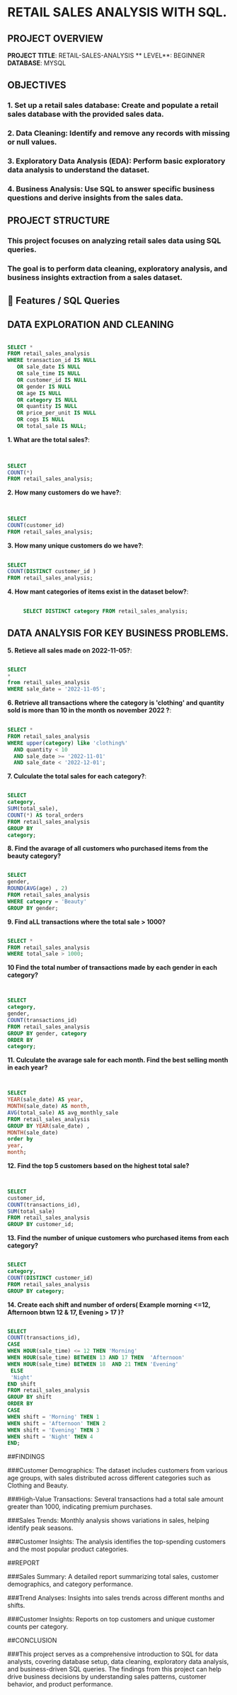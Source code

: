 # RETAIL SALES ANALYSIS WITH SQL.
## PROJECT OVERVIEW

**PROJECT TITLE**: RETAIL-SALES-ANALYSIS
** LEVEL**: BEGINNER
**DATABASE**: MYSQL

## OBJECTIVES

### 1. Set up a retail sales database: Create and populate a retail sales database with the provided sales data.

### 2. Data Cleaning: Identify and remove any records with missing or null values.

### 3. Exploratory Data Analysis (EDA): Perform basic exploratory data analysis to understand the dataset.

### 4. Business Analysis: Use SQL to answer specific business questions and derive insights from the sales data.

   
## PROJECT STRUCTURE

### This project focuses on analyzing retail sales data using SQL queries.
### The goal is to perform data cleaning, exploratory analysis, and business insights extraction from a sales dataset.

## 🔑 Features / SQL Queries

## DATA EXPLORATION AND CLEANING
```sql

SELECT * 
FROM retail_sales_analysis
WHERE transaction_id IS NULL
   OR sale_date IS NULL
   OR sale_time IS NULL
   OR customer_id IS NULL
   OR gender IS NULL
   OR age IS NULL
   OR category IS NULL
   OR quantity IS NULL
   OR price_per_unit IS NULL
   OR cogs IS NULL
   OR total_sale IS NULL;


```
**1. What are the total sales?**:
```sql
  
   
SELECT
COUNT(*) 
FROM retail_sales_analysis;
```
**2. How many customers do we have?**:
 ```sql 
  
   
SELECT
COUNT(customer_id)
FROM retail_sales_analysis; 
```

**3. How many unique customers do we have?**:
```sql
     
SELECT
COUNT(DISTINCT customer_id )
FROM retail_sales_analysis; 
```
**4. How mant categories of items exist in the dataset below?**:
```sql     
     
     SELECT DISTINCT category FROM retail_sales_analysis; 
```

## DATA ANALYSIS FOR KEY BUSINESS PROBLEMS.

**5.  Retieve all sales made on 2022-11-05?**:
```sql     

SELECT 
*
from retail_sales_analysis
WHERE sale_date = '2022-11-05';
```

 **6. Retrieve all transactions where the category is 'clothing' and quantity sold is more than 10 in the month os november 2022 ?**:
```sql      
   
SELECT *
FROM retail_sales_analysis
WHERE upper(category) like 'clothing%'
  AND quantity < 10
  AND sale_date >= '2022-11-01'
  AND sale_date < '2022-12-01'; 
```

 
**7. Culculate the total sales for each category?**:
```sql     

SELECT
category,
SUM(total_sale),
COUNT(*) AS toral_orders
FROM retail_sales_analysis
GROUP BY
category;
```

**8. Find the avarage of all customers who purchased items from the beauty category?**
```sql     

SELECT
gender,
ROUND(AVG(age) , 2)
FROM retail_sales_analysis
WHERE category = 'Beauty'
GROUP BY gender;

```

**9. Find aLL transactions where the total sale > 1000?**
```sql      

SELECT * 
FROM retail_sales_analysis
WHERE total_sale > 1000;
```
**10 Find the total number of transactions made by each gender in each category?**
```sql  


SELECT
category,
gender,
COUNT(transactions_id)
FROM retail_sales_analysis
GROUP BY gender, category
ORDER BY 
category;
```

**11. Culculate the avarage sale for each month. Find the best selling month in each year?**
```sql  


SELECT
YEAR(sale_date) AS year,
MONTH(sale_date) AS month,
AVG(total_sale) AS avg_monthly_sale
FROM retail_sales_analysis
GROUP BY YEAR(sale_date) ,
MONTH(sale_date)
order by
year,
month;
```

**12. Find the top 5 customers based on the highest total sale?**
```sql  
    

SELECT 
customer_id,
COUNT(transactions_id),
SUM(total_sale)
FROM retail_sales_analysis
GROUP BY customer_id;
```

**13. Find the number of unique customers who purchased items from each category?**
```sql

SELECT 
category,
COUNT(DISTINCT customer_id)
FROM retail_sales_analysis
GROUP BY category;
```

**14. Create each shift and number of orders( Example morning <=12, Afternoon btwn 12 & 17, Evening > 17 )?**
  
```sql

SELECT 
COUNT(transactions_id), 
CASE
WHEN HOUR(sale_time) <= 12 THEN 'Morning'
WHEN HOUR(sale_time) BETWEEN 13 AND 17 THEN  'Afternoon'
WHEN HOUR(sale_time) BETWEEN 18  AND 21 THEN 'Evening'
 ELSE
 'Night'
END shift
FROM retail_sales_analysis
GROUP BY shift
ORDER BY 
CASE
WHEN shift = 'Morning' THEN 1
WHEN shift = 'Afternoon' THEN 2
WHEN shift = 'Evening' THEN 3
WHEN shift = 'Night' THEN 4
END;
```
##FINDINGS

###Customer Demographics: The dataset includes customers from various age groups, with sales distributed across different categories such as Clothing and Beauty.

###High-Value Transactions: Several transactions had a total sale amount greater than 1000, indicating premium purchases.

###Sales Trends: Monthly analysis shows variations in sales, helping identify peak seasons.

###Customer Insights: The analysis identifies the top-spending customers and the most popular product categories.

##REPORT

###Sales Summary: A detailed report summarizing total sales, customer demographics, and category performance.

###Trend Analyses: Insights into sales trends across different months and shifts.

###Customer Insights: Reports on top customers and unique customer counts per category.

##CONCLUSION

###This project serves as a comprehensive introduction to SQL for data analysts, covering database setup, data cleaning, exploratory data analysis, and business-driven SQL queries. The findings from this project can help drive business decisions by understanding sales patterns, customer behavior, and product performance.
